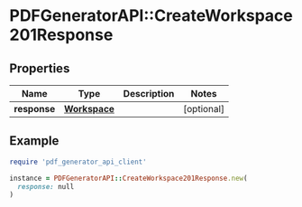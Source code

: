 # PDFGeneratorAPI::CreateWorkspace201Response

## Properties

| Name | Type | Description | Notes |
| ---- | ---- | ----------- | ----- |
| **response** | [**Workspace**](Workspace.md) |  | [optional] |

## Example

```ruby
require 'pdf_generator_api_client'

instance = PDFGeneratorAPI::CreateWorkspace201Response.new(
  response: null
)
```

